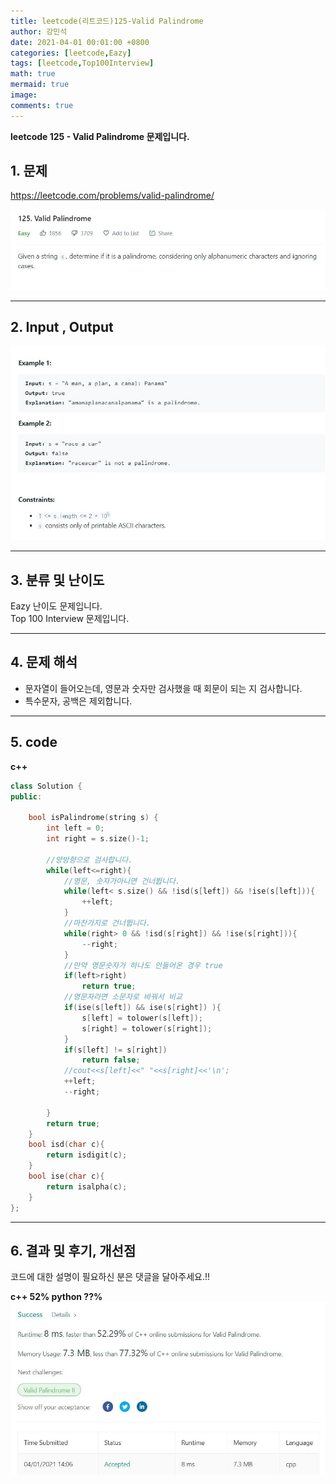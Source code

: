 ```yaml
---
title: leetcode(리트코드)125-Valid Palindrome
author: 강민석
date: 2021-04-01 00:01:00 +0800
categories: [leetcode,Eazy]
tags: [leetcode,Top100Interview]
math: true
mermaid: true
image: 
comments: true
---
```


**leetcode 125 - Valid Palindrome 문제입니다.**

## 1. 문제
<https://leetcode.com/problems/valid-palindrome/>  

![](/assets/img/sample/leetcode/125/Problem.JPG)

-----  

## 2. Input , Output

![](/assets/img/sample/leetcode/125/input.JPG)  


-----  

## 3. 분류 및 난이도

Eazy 난이도 문제입니다.  
Top 100 Interview 문제입니다.  


-----  

## 4. 문제 해석

- 문자열이 들어오는데, 영문과 숫자만 검사했을 때 회문이 되는 지 검사합니다.
- 특수문자, 공백은 제외합니다. 

-----  

## 5. code


**c++**

```c++
class Solution {
public:
    
    bool isPalindrome(string s) {
        int left = 0;
        int right = s.size()-1;
        
        //양방향으로 검사합니다.
        while(left<=right){
            //영문, 숫자가아니면 건너뜁니다.
            while(left< s.size() && !isd(s[left]) && !ise(s[left])){
                ++left;
            }
            //마찬가지로 건너뜁니다.
            while(right> 0 && !isd(s[right]) && !ise(s[right])){  
                --right;
            }
            //만약 영문숫자가 하나도 안들어온 경우 true
            if(left>right)
                return true;
            //영문자라면 소문자로 바꿔서 비교
            if(ise(s[left]) && ise(s[right]) ){
                s[left] = tolower(s[left]);
                s[right] = tolower(s[right]);
            }
            if(s[left] != s[right])
                return false;
            //cout<<s[left]<<" "<<s[right]<<'\n';
            ++left;
            --right;
            
        }
        return true;
    }
    bool isd(char c){
        return isdigit(c);
    }
    bool ise(char c){
        return isalpha(c);
    }
};
```

-----

## 6. 결과 및 후기, 개선점

코드에 대한 설명이 필요하신 분은 댓글을 달아주세요.!!

**c++ 52% python ??%** 
![](/assets/img/sample/leetcode/125/result.JPG)  






